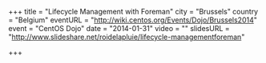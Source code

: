 +++
title = "Lifecycle Management with Foreman"
city = "Brussels"
country = "Belgium"
eventURL = "http://wiki.centos.org/Events/Dojo/Brussels2014"
event = "CentOS Dojo"
date = "2014-01-31"
video = ""
slidesURL = "http://www.slideshare.net/roidelapluie/lifecycle-managementforeman"

+++

